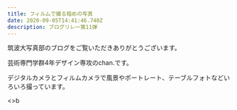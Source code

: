 ```yaml
---
title: フィルムで撮る暗めの写真
date: 2020-09-05T14:41:46.740Z
description: ブログリレー第11弾
---
```

筑波大写真部のブログをご覧いただきありがとうございます。

芸術専門学群4年デザイン専攻のchan.です。

デジタルカメラとフィルムカメラで風景やポートレート、テーブルフォトなどいろいろ撮っています。

<>b